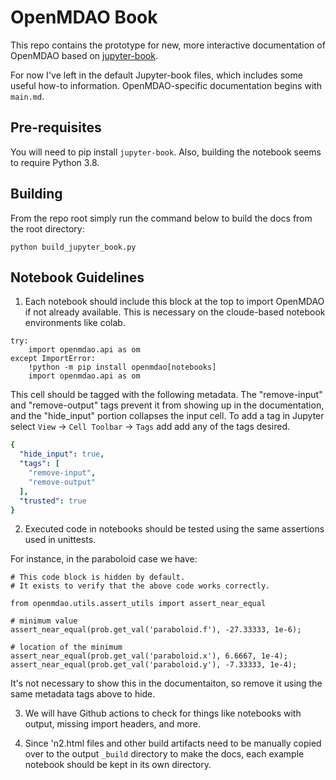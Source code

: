 # OpenMDAO Book

This repo contains the prototype for new, more interactive documentation of OpenMDAO
based on [jupyter-book](https://jupyterbook.org/intro.html).

For now I've left in the default Jupyter-book files, which includes some
useful how-to information. OpenMDAO-specific documentation begins with `main.md`.

## Pre-requisites

You will need to pip install `jupyter-book`.
Also, building the notebook seems to require Python 3.8.

## Building

From the repo root simply run the command below to build the docs from the root directory:

```
python build_jupyter_book.py
```

## Notebook Guidelines

1. Each notebook should include this block at the top to import OpenMDAO if not already available.  This is necessary on the cloude-based notebook environments like colab.

``` python3
try:
    import openmdao.api as om
except ImportError:
    !python -m pip install openmdao[notebooks]
    import openmdao.api as om
```

This cell should be tagged with the following metadata.  The "remove-input" and "remove-output" tags prevent it from showing up in the documentation, and the "hide_input" portion collapses the input cell. To add a tag in Jupyter select `View` -> `Cell Toolbar` -> `Tags` add add any of the tags desired. 

``` yaml
{
  "hide_input": true,
  "tags": [
    "remove-input",
    "remove-output"
  ],
  "trusted": true
}
```

2. Executed code in notebooks should be tested using the same assertions used in unittests. 

For instance, in the paraboloid case we have:

``` python3
# This code block is hidden by default.
# It exists to verify that the above code works correctly.

from openmdao.utils.assert_utils import assert_near_equal

# minimum value
assert_near_equal(prob.get_val('paraboloid.f'), -27.33333, 1e-6);

# location of the minimum
assert_near_equal(prob.get_val('paraboloid.x'), 6.6667, 1e-4);
assert_near_equal(prob.get_val('paraboloid.y'), -7.33333, 1e-4);
```

It's not necessary to show this in the documentaiton, so remove it using the same
metadata tags above to hide. 

3. We will have Github actions to check for things like notebooks with output, missing import headers, and more.

4. Since 'n2.html files and other build artifacts need to be manually copied over to the output `_build` directory to make the docs, each example notebook should be kept in its own directory.

